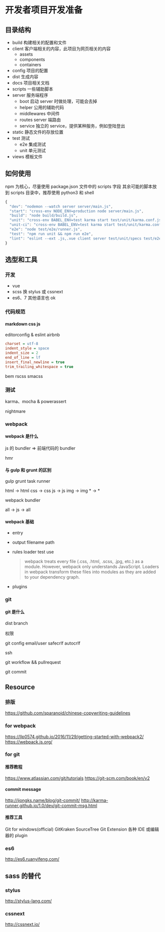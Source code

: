 # 开发者项目开发准备

## 目录结构

- build 构建相关的配置和文件
- client 客户端相关的内容，此项目为网页相关的内容
  - assets
  - components
  - containers
- config 项目的配置
- dist 生成内容
- docs 项目相关文档
- scripts 一些辅助脚本
- server 服务端程序
  - boot 启动 server 时做处理，可能会去掉
  - helper 公用的辅助代码
  - middlewares 中间件
  - routes server 端路由
  - service 独立的 service，提供某种服务，例如登陆登出
- static 静态文件的存放位置
- test 测试
  - e2e 集成测试
  - unit 单元测试
- views 模板文件


## 如何使用

npm 为核心，尽量使用 package.json 文件中的 scripts 字段
其余可能的脚本放到 scripts 目录中，推荐使用 python3 和 shell

~~~JavaScript
{
  "dev": "nodemon --watch server server/main.js",
  "start": "cross-env NODE_ENV=production node server/main.js",
  "build": "node build/build.js",
  "unit": "cross-env BABEL_ENV=test karma start test/unit/karma.conf.js --single-run",
  "unit-ci": "cross-env BABEL_ENV=test karma start test/unit/karma.conf.js",
  "e2e": "node test/e2e/runner.js",
  "test": "npm run unit && npm run e2e",
  "lint": "eslint --ext .js,.vue client server test/unit/specs test/e2e/specs"
}
~~~


## 选型和工具

### 开发

- vue
- scss 换 stylus 或 cssnext
- es6、7 其他语言也 ok


### 代码规范

#### markdown css js

editorconfig & eslint airbnb

~~~ini
charset = utf-8
indent_style = space
indent_size = 2
end_of_line = lf
insert_final_newline = true
trim_trailing_whitespace = true
~~~

bem rscss smacss


### 测试

karma、mocha & powerassert

nightmare


### webpack

#### webpack 是什么

js 的 bundler => 前端代码的 bundler

hmr


#### 与 gulp 和 grunt 的区别

gulp grunt task runner

html -> html
css -> css
js -> js
img -> img
\* -> \*

webpack bundler

all -> js -> all


#### webpack 基础

- entry

- output
  filename
  path

- rules loader test use
  > webpack treats every file (.css, .html, .scss, .jpg, etc.) as a module. However, webpack only understands JavaScript.
  > Loaders in webpack transform these files into modules as they are added to your dependency graph.

- plugins


### git

#### git 是什么

dist branch

权限

git config
  email/user
  safecrlf
  autocrlf

ssh

git workflow && pullrequest

git commit


## Resource

### 排版

https://github.com/sparanoid/chinese-copywriting-guidelines


### for webpack

https://llp0574.github.io/2016/11/29/getting-started-with-webpack2/
https://webpack.js.org/


### for git

#### 推荐教程

https://www.atlassian.com/git/tutorials
https://git-scm.com/book/en/v2


#### commit message

http://jiongks.name/blog/git-commit/
http://karma-runner.github.io/1.0/dev/git-commit-msg.html


#### 推荐工具

Git for windows(official)
GitKraken
SourceTree
Git Extension
各种 IDE 或编辑器的 plugin


### es6

http://es6.ruanyifeng.com/


## sass 的替代

### stylus

http://stylus-lang.com/


### cssnext

http://cssnext.io/